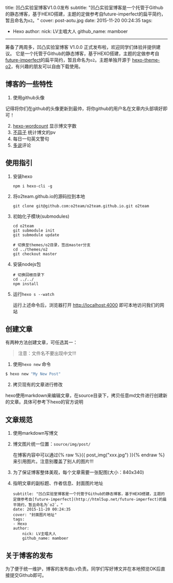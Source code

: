 title: 凹凸实验室博客V1.0.0发布
subtitle: "凹凸实验室博客是一个托管于Github的静态博客，基于HEXO搭建，主题的定做参考自future-imperfect的扁平简约，暂且命名为`o2`。"
cover: post-aotu.jpg
date: 2015-11-20 00:24:35
tags:
  - Hexo
author:
    nick: LV主唱大人
    github_name: mamboer
---

筹备了两周多，凹凸实验室博客 V1.0.0 正式发布啦，欢迎同学们体验并提供建议。
它是一个托管于Github的静态博客，基于HEXO搭建，主题的定做参考自[future-imperfect](http://html5up.net/future-imperfect)的扁平简约，暂且命名为`o2`。主题单独开源于 [hexo-theme-o2](o2team/hexo-theme-o2)，有兴趣的朋友可以自由下载使用。

## 博客的一些特性

1. 使用github头像

  记得将你们在github的头像更新到最帅，将你github的用户名在文章内头部填好即可！

2. [hexo-wordcount](https://npmjs.org/package/hexo-wordcount) 显示博文字数
3. [不蒜子](http://ibruce.info/2015/04/04/busuanzi/) 统计博文的pv
4. 每日一句英文警句
5. [多说](http://duoshuo.com)评论

## 使用指引

1. 安装hexo

    ```
    npm i hexo-cli -g
    ```

2. 将o2team.github.io的源码拉到本地

    ```
    git clone git@github.com:o2team/o2team.github.io.git o2team
    ```

3. 初始化子模块(submodules)

    ```
    cd o2team
    git submodule init
    git submodule update
    
    # 切换至themes/o2目录，签出master分支
    cd ../themes/o2
    git checkout master
    ```

4. 安装nodejs包

    ```
    # 切换回根目录下
    cd ../../
    npm install
    ```

5. 运行`hexo s --watch`

    运行上述命令后，浏览器打开 [http://localhost:4000](http://localhost:4000) 即可本地访问我们的网站
    
## 创建文章

有两种方法创建文章，可任选其一：

> 注意：文件名不要出现中文!!!

1. 使用`hexo new` 命令
  
  ``` bash
  $ hexo new "My New Post"
  ```

2. 拷贝现有的文章进行修改
  
  hexo使用markdown来编辑文章，在source目录下，拷贝任意md文件进行创建新的文章。具体可参考下hexo的官方说明

## 文章规范

1. 使用markdown写博文 
2. 博文图片统一位置：`source/img/post/`
    
    在博客内容中可以通过{% raw %}{{ post_img("xxx.jpg") }}{% endraw %}来引用图片。注意别覆盖了别人的图片!!!    

3. 为了保证博客整体美观，每个文章需要一张配图(大小：840x340)
4. 指明文章的副标题、作者信息、封面图片地址

    ```
    subtitle: "凹凸实验室博客是一个托管于Github的静态博客，基于HEXO搭建，主题的定做参考自[future-imperfect](http://html5up.net/future-imperfect)的扁平简约，暂且命名为`o2`。"
    date: 2015-11-20 00:24:35
    cover: "封面图片地址"
    tags:
    - Hexo
    author:
        nick: LV主唱大人
        github_name: mamboer

    ```

## 关于博客的发布

为了便于统一维护，博客的发布由`LV`负责。同学们写好博文并在本地预览OK后直接提交Github即可。  
